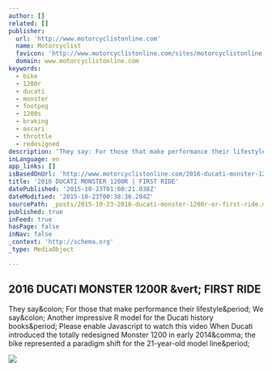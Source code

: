 ```yaml
---
author: []
related: []
publisher:
  url: 'http://www.motorcyclistonline.com'
  name: Motorcyclist
  favicon: 'http://www.motorcyclistonline.com/sites/motorcyclistonline.com/files/favicon.ico'
  domain: www.motorcyclistonline.com
keywords:
  - bike
  - 1200r
  - ducati
  - monster
  - footpeg
  - 1200s
  - braking
  - ascari
  - throttle
  - redesigned
description: 'They say: For those that make performance their lifestyle. We say: Another impressive R model for the Ducati history books. Please enable Javascript to watch this video When Ducati introduced the totally redesigned Monster 1200 in early 2014, the bike represented a paradigm shift for the 21-year-old model line.'
inLanguage: en
app_links: []
isBasedOnUrl: 'http://www.motorcyclistonline.com/2016-ducati-monster-1200-r-review-motorcyclist-magazine-first-ride'
title: '2016 DUCATI MONSTER 1200R | FIRST RIDE'
datePublished: '2015-10-23T01:00:21.038Z'
dateModified: '2015-10-23T00:38:36.284Z'
sourcePath: _posts/2015-10-23-2016-ducati-monster-1200r-or-first-ride.md
published: true
inFeed: true
hasPage: false
inNav: false
_context: 'http://schema.org'
_type: MediaObject

---
```

<article style=""><h1>2016 DUCATI MONSTER 1200R &amp;vert; FIRST RIDE</h1><p>They say&amp;colon; For those that make performance their lifestyle&amp;period; We say&amp;colon; Another impressive R model for the Ducati history books&amp;period; Please enable Javascript to watch this video When Ducati introduced the totally redesigned Monster 1200 in early 2014&amp;comma; the bike represented a paradigm shift for the 21-year-old model line&amp;period;</p><img src="http://www.motorcyclistonline.com/sites/motorcyclistonline.com/files/styles/medium_1x_/public/images/2015/10/monster1200r_wheelie.jpg?itok=ioEJEXXg" /></article>